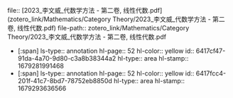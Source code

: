 file:: [2023_李文威_代数学方法 - 第二卷, 线性代数.pdf](zotero_link/Mathematics/Category Theory/2023_李文威_代数学方法 - 第二卷, 线性代数.pdf)
file-path:: zotero_link/Mathematics/Category Theory/2023_李文威_代数学方法 - 第二卷, 线性代数.pdf

- [:span]
  ls-type:: annotation
  hl-page:: 52
  hl-color:: yellow
  id:: 6417cf47-91da-4a70-9d80-c3a8b38344a2
  hl-type:: area
  hl-stamp:: 1679281991468
- [:span]
  ls-type:: annotation
  hl-page:: 52
  hl-color:: yellow
  id:: 6417fcc4-201f-41c7-8bd7-78752eb8850d
  hl-type:: area
  hl-stamp:: 1679293636566